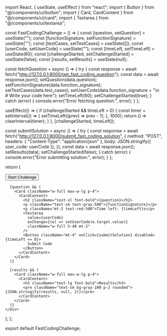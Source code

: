import React, { useState, useEffect } from "react";
import { Button } from "@/components/ui/button";
import { Card, CardContent } from "@/components/ui/card";
import { Textarea } from "@/components/ui/textarea";

const FastCodingChallenge = () => {
  const [question, setQuestion] = useState("");
  const [functionSignature, setFunctionSignature] = useState("");
  const [testCases, setTestCases] = useState([]);
  const [userCode, setUserCode] = useState("");
  const [timeLeft, setTimeLeft] = useState(60);
  const [challengeStarted, setChallengeStarted] = useState(false);
  const [results, setResults] = useState(null);

  const fetchQuestion = async () => {
    try {
      const response = await fetch("http://127.0.0.1:8000/get_fast_coding_question");
      const data = await response.json();
      setQuestion(data.question);
      setFunctionSignature(data.function_signature);
      setTestCases(data.test_cases);
      setUserCode(data.function_signature + "\n    # Write your code here");
      setTimeLeft(60);
      setChallengeStarted(true);
    } catch (error) {
      console.error("Error fetching question:", error);
    }
  };

  useEffect(() => {
    if (challengeStarted && timeLeft > 0) {
      const timer = setInterval(() => {
        setTimeLeft((prev) => prev - 1);
      }, 1000);
      return () => clearInterval(timer);
    }
  }, [challengeStarted, timeLeft]);

  const submitSolution = async () => {
    try {
      const response = await fetch("http://127.0.0.1:8000/submit_fast_coding_solution", {
        method: "POST",
        headers: { "Content-Type": "application/json" },
        body: JSON.stringify({ user_code: userCode }),
      });
      const data = await response.json();
      setResults(data);
      setChallengeStarted(false);
    } catch (error) {
      console.error("Error submitting solution:", error);
    }
  };

  return (
    <div className="flex flex-col items-center gap-4">
      <Button onClick={fetchQuestion}>Start Challenge</Button>
      
      {question && (
        <Card className="w-full max-w-lg p-4">
          <CardContent>
            <h2 className="text-xl font-bold">{question}</h2>
            <p className="text-sm text-gray-500">{functionSignature}</p>
            <p className="mt-2 text-red-500">Time left: {timeLeft}s</p>
            <Textarea
              value={userCode}
              onChange={(e) => setUserCode(e.target.value)}
              className="w-full h-40 mt-2"
            />
            <Button className="mt-4" onClick={submitSolution} disabled={timeLeft <= 0}>
              Submit Code
            </Button>
          </CardContent>
        </Card>
      )}

      {results && (
        <Card className="w-full max-w-lg p-4">
          <CardContent>
            <h3 className="text-lg font-bold">Results</h3>
            <pre className="text-sm bg-gray-100 p-2 rounded">{JSON.stringify(results, null, 2)}</pre>
          </CardContent>
        </Card>
      )}
    </div>
  );
};

export default FastCodingChallenge;
